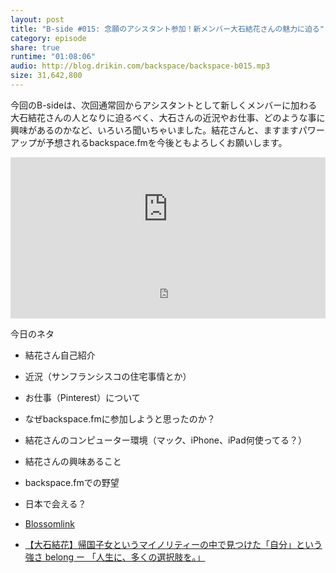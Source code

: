 ```yaml
---
layout: post
title: "B-side #015: 念願のアシスタント参加！新メンバー大石結花さんの魅力に迫る"
category: episode
share: true
runtime: "01:08:06"
audio: http://blog.drikin.com/backspace/backspace-b015.mp3
size: 31,642,800
---
```


今回のB-sideは、次回通常回からアシスタントとして新しくメンバーに加わる大石結花さんの人となりに迫るべく、大石さんの近況やお仕事、どのような事に興味があるのかなど、いろいろ聞いちゃいました。結花さんと、ますますパワーアップが予想されるbackspace.fmを今後ともよろしくお願いします。

<iframe width="100%" height="166" scrolling="no" frameborder="no" src="https://w.soundcloud.com/player/?url=https%3A//api.soundcloud.com/tracks/205567098&amp;color=ff5500&amp;auto_play=false&amp;hide_related=false&amp;show_comments=true&amp;show_user=true&amp;show_reposts=false"></iframe>

<iframe src="http://backspace.fm/subscribes.html" width="100%" height="92" scrolling="no" frameborder="0"></iframe>

今日のネタ

- 結花さん自己紹介
- 近況（サンフランシスコの住宅事情とか）
- お仕事（Pinterest）について
- なぜbackspace.fmに参加しようと思ったのか？
- 結花さんのコンピューター環境（マック、iPhone、iPad何使ってる？）
- 結花さんの興味あること
- backspace.fmでの野望
- 日本で会える？

- [Blossomlink](http://blossomlink.me/)
- [【大石結花】帰国子女というマイノリティーの中で見つけた「自分」という強さ  belong ー 「人生に、多くの選択肢を。」](http://www.belong-i.com/yukaohishi)

